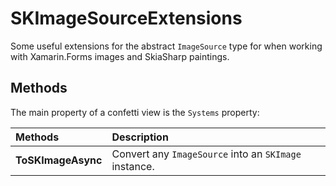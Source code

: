 # SKImageSourceExtensions

Some useful extensions for the abstract `ImageSource` type for when working with Xamarin.Forms images and SkiaSharp paintings.

## Methods

The main property of a confetti view is the `Systems` property:

| Methods             | Description |
| :------------------ | :---------- |
| **ToSKImageAsync**  | Convert any `ImageSource` into an `SKImage` instance. |
